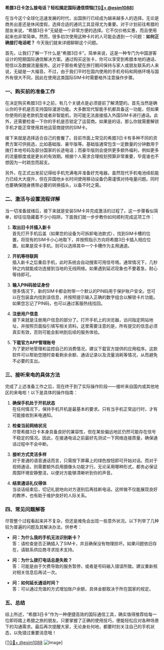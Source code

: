 **希腊3日卡怎么接电话？轻松搞定国际通信烦恼[[TG💪+ @esim1088](https://t.me/s/esim1088)]**

在当今这个全球化迅速发展的时代，出国旅行已经成为越来越多人的选择。无论是商务出差还是休闲度假，选择合适的通讯工具显得尤为重要。对于计划前往希腊的朋友来说，“希腊3日卡”无疑是一个非常方便的选择。它不仅价格实惠，而且使用起来也非常简单。然而，很多初次使用这种卡片的人可能会遇到一个问题：**如何正确接打电话呢？** 今天我们就来详细聊聊这个问题。

首先，让我们了解一下什么是“希腊3日卡”。简单来说，这是一种专门为中国游客设计的短期国际通信解决方案。通过购买这张卡，你可以享受到希腊本地的通话、短信以及数据流量服务。这对于那些希望在旅行期间保持与家人或朋友联系的人来说，无疑是一大福音。不过，由于我们平时在国内使用的手机号码和网络环境与国外有很大不同，因此在使用这类国际SIM卡时需要格外注意操作步骤。

### **一、购买前的准备工作**

在决定购买希腊3日卡之前，有几个关键点是必须提前了解清楚的。首先当然是确认你的手机是否支持国际漫游功能。大多数现代智能手机都具备这一功能，但如果你使用的是老款机型或者非智能机，则可能无法直接插入外国SIM卡进行通话。此外，还需要检查一下你的手机是否锁定了运营商。如果是的话，那么你就需要解锁手机才能正常使用其他运营商提供的SIM卡。

接下来就是选择适合自己的套餐了。目前市面上常见的希腊3日卡有多种不同的资费方案可供挑选，比如基础版、豪华版等。基础版通常包含一定数量的分钟数用于拨打本地号码及部分国家的长途电话；而豪华版则会提供更多额外福利，例如更多的流量额度或是更长的有效期。根据个人需求合理规划预算非常重要，毕竟谁也不想因为一时疏忽而超支。

另外，在正式出发前记得给手机充满电并准备好充电器。虽然现代手机电池续航能力已经大大提升，但在异国他乡长时间使用移动设备仍需谨慎对待电量问题。同时也要确保随身携带必要的转换插头，以备不时之需。

### **二、激活与设置流程详解**

当一切准备就绪后，接下来就是安装SIM卡并完成激活的过程了。这一步骤看似简单，却往往隐藏着不少小陷阱。下面我们就一步步教你如何顺利完成这项工作：

1. **取出旧卡并插入新卡**  
   首先打开手机后盖（如果您的设备为可拆卸电池款式），找到SIM卡槽的位置，将现有的SIM卡小心地取下，并按照指示方向将希腊3日卡插入相应位置。如果是双卡手机，则可以选择其中一个卡槽作为主用通道。

2. **开机等待联网**  
   插入新卡之后重启手机，此时系统会自动搜索可用信号塔。通常情况下，几秒钟之内就能成功连接到当地的无线网络。如果遇到延迟现象也不要着急，耐心等待即可。

3. **输入PIN码验证身份**  
   很多情况下，新的SIM卡都会附带一个默认的PIN码用于保护账户安全。您可以在包装盒内找到该信息，并按照提示输入正确的数字组合以解锁卡片功能。如果您忘记了PIN码，也可以通过客服热线找回。

4. **注册用户信息**  
   接下来就是注册用户信息的部分了。打开手机上的浏览器，访问指定网站地址，并按照页面指引填写相关资料。这里需要注意的是，所有提交的信息必须真实有效，否则可能会影响到后续的服务体验。

5. **下载官方APP管理账号**  
   为了更好地管理和监控自己的消费情况，建议下载官方提供的应用程序。这款软件可以帮助您随时查看剩余余额、通话记录以及流量消耗等情况，从而避免不必要的支出。

### **三、接听来电的具体方法**

完成了上述准备工作之后，现在终于到了实际操作阶段——接听来自国内或其他地区的来电啦！以下是具体的操作指南：

1. **确保手机处于开机状态**  
   在任何情况下，保持手机开机是最基本的要求。只有当手机正常运行时，才有可能接收到来电通知。

2. **检查当前网络状况**  
   尽管希腊3日卡本身具备良好的兼容性，但在某些偏远地区仍然可能存在信号不稳定的情况。因此，在接通电话之前最好先测试一下网络连接质量，确保通话过程中不会中断。

3. **接听方式灵活多样**  
   对于普通的语音通话而言，只需按下屏幕上的绿色按钮即可开始对话。而对于视频通话，则需要额外启用摄像头功能才行。无论采用哪种形式，都务必保证周围环境安静整洁，以便对方能够清晰听到你的声音。

4. **结束通话礼仪得体**  
   当谈话结束后，切记礼貌地向对方道别后再挂断电话。这样做不仅能展现良好的教养，也有助于维护良好的人际关系。

### **四、常见问题解答**

尽管整个过程看起来并不复杂，但还是难免会出现一些意外状况。以下列举了几种较为普遍的问题及其解决办法，供参考：

- **问：为什么我的手机无法识别新卡？**  
  答：请检查是否正确插入了SIM卡，并且确保没有物理损坏。如果问题依旧存在，请联系供应商寻求技术支持。

- **问：为什么拨打电话总是失败？**  
  答：可能是由于欠费导致的服务暂停，或者是号码输入错误所致。建议重新核对相关信息后再试一次。

- **问：如何延长通话时间？**  
  答：可以通过充值的方式增加账户余额，具体金额取决于所在国家的规定。

### **五、总结**

综上所述，“希腊3日卡”作为一种便捷高效的国际通信工具，确实值得推荐给每一位即将踏上希腊之旅的朋友。只要掌握了正确的使用技巧，便能轻松应对各种场景下的沟通需求。最后再次提醒大家，无论身处何地，都要时刻关注自己的手机状态，以免错过重要消息哦！

[[TG💪+ @esim1088](https://t.me/s/esim1088) ![Image](https://i.postimg.cc/4NQfJmqS/Snipaste-2025-05-13-00-14-12.png)]